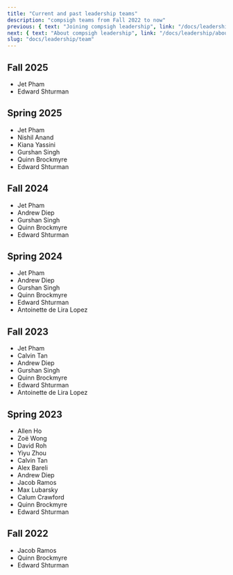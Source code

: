 ```yaml
---
title: "Current and past leadership teams"
description: "compsigh teams from Fall 2022 to now"
previous: { text: "Joining compsigh leadership", link: "/docs/leadership/joining" }
next: { text: "About compsigh leadership", link: "/docs/leadership/about" }
slug: "docs/leadership/team"
---
```

## Fall 2025

- Jet Pham
- Edward Shturman

## Spring 2025

- Jet Pham
- Nishil Anand
- Kiana Yassini
- Gurshan Singh
- Quinn Brockmyre
- Edward Shturman

## Fall 2024

- Jet Pham
- Andrew Diep
- Gurshan Singh
- Quinn Brockmyre
- Edward Shturman

## Spring 2024

- Jet Pham
- Andrew Diep
- Gurshan Singh
- Quinn Brockmyre
- Edward Shturman
- Antoinette de Lira Lopez

## Fall 2023

- Jet Pham
- Calvin Tan
- Andrew Diep
- Gurshan Singh
- Quinn Brockmyre
- Edward Shturman
- Antoinette de Lira Lopez

## Spring 2023

- Allen Ho
- Zoë Wong
- David Roh
- Yiyu Zhou
- Calvin Tan
- Alex Bareli
- Andrew Diep
- Jacob Ramos
- Max Lubarsky
- Calum Crawford
- Quinn Brockmyre
- Edward Shturman

## Fall 2022

- Jacob Ramos
- Quinn Brockmyre
- Edward Shturman
